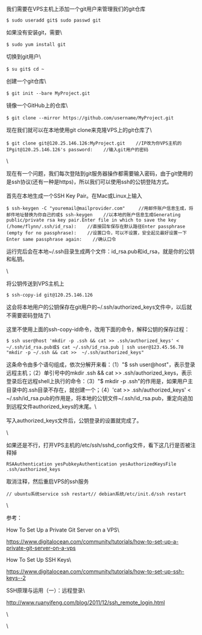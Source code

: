 <div>

我们需要在VPS主机上添加一个git用户来管理我们的git仓库

</div>

<div>

<div>

``` {.prettyprint .linenums .prettyprinted}
$ sudo useradd git$ sudo passwd git
```

</div>

<div>

<span style="line-height: 1.6;">如果没有安装git，需要</span>\

</div>

</div>

<div>

``` {.prettyprint .linenums .prettyprinted}
$ sudo yum install git
```

</div>

<div>

<span style="line-height: 1.6;">切换到git用户</span>\

</div>

<div>

<div>

``` {.prettyprint .linenums .prettyprinted}
$ su git$ cd ~
```

</div>

<div>

<span style="line-height: 1.6;">创建一个git仓库</span>\

</div>

</div>

<div>

``` {.prettyprint .linenums .prettyprinted}
$ git init --bare MyProject.git
```

</div>

<div>

<span style="line-height: 1.6;">镜像一个GitHub上的仓库</span>\

</div>

<div>

<div>

``` {.prettyprint .linenums .prettyprinted}
$ git clone --mirror https://github.com/username/MyProject.git
```

</div>

<div>

<span style="line-height: 1.6;">现在我们就可以在本地使用git
clone</span><span
style="line-height: 1.6;">来克隆VPS上的git仓库了</span>\

</div>

</div>

<div>

<div>

``` {.prettyprint .linenums .prettyprinted}
$ git clone git@120.25.146.126:MyProject.git    //IP改为你VPS主机的IPgit@120.25.146.126's password:    //输入git用户的密码
```

</div>

\

</div>

<div>

<span
style="line-height: 1.6;">现在有一个问题，我们每次登陆到git服务器操作都需要输入密码，由于git使用的是ssh协议(还有一种是https)，所以我们可以使用ssh的公钥登陆方式。</span>

</div>

首先在本地生成一个SSH Key Pair。在Mac或Linux上输入

<div>

<div>

``` {.prettyprint .linenums .prettyprinted}
$ ssh-keygen -C "youremail@mailprovider.com"     //用邮件账户信息生成，将邮件地址替换为你自己的或$ ssh-keygen    //以本地的账户信息生成Generating public/private rsa key pair.Enter file in which to save the key (/home/flynn/.ssh/id_rsa):    //直接回车保存在默认路径Enter passphrase (empty for no passphrase):    //设置口令，可以不设置，安全起见最好设置一下Enter same passphrase again:    //确认口令
```

</div>

<div>

运行完后会在本地\~/.ssh目录生成两个文件：id\_rsa.pub和id\_rsa，就是你的公钥和私钥。

</div>

\
<div>

将公钥传送到VPS主机上

</div>

<div>

``` {.prettyprint .linenums .prettyprinted}
$ ssh-copy-id git@120.25.146.126
```

</div>

<div>

<span
style="line-height: 1.6;">这会将本地用户的公钥保存在git用户的\~/.ssh/authorized\_keys文件中，</span><span
style="line-height: 1.6;">以后就不需要密码登陆了</span>\

</div>

<div>

<div>

这里不使用上面的ssh-copy-id命令，改用下面的命令，解释公钥的保存过程：

</div>

<div>

<div>

``` {.prettyprint .linenums .prettyprinted}
$ ssh user@host 'mkdir -p .ssh && cat >> .ssh/authorized_keys' < ~/.ssh/id_rsa.pub或$ cat ~/.ssh/id_rsa.pub | ssh user@123.45.56.78 "mkdir -p ~/.ssh && cat >>  ~/.ssh/authorized_keys"
```

</div>

<div>

<span
style="line-height: 1.6;">这条命令由多个语句组成，依次分解开来看：（1）"\$
ssh user@host"，表示登录远程主机；（2）单引号中的mkdir .ssh && cat
&gt;&gt;
.ssh/authorized\_keys，表示登录后在远程shell上执行的命令：（3）"\$ mkdir
-p
.ssh"的作用是，如果用户主目录中的.ssh目录不存在，就创建一个；（4）'cat
&gt;&gt; .ssh/authorized\_keys' &lt;
\~/.ssh/id\_rsa.pub的作用是，将本地的公钥文件\~/.ssh/id\_rsa.pub，重定向追加到远程文件authorized\_keys的末尾。</span>\

</div>

</div>

<div>

写入authorized\_keys文件后，公钥登录的设置就完成了。

</div>

</div>

\
<div>

<div>

如果还是不行，打开VPS主机的/etc/ssh/sshd\_config文件，看下这几行是否被注释掉

</div>

</div>

</div>

<div>

<div>

``` {.prettyprint .linenums .prettyprinted}
RSAAuthentication yesPubkeyAuthentication yesAuthorizedKeysFile .ssh/authorized_keys
```

</div>

<div>

取消注释，然后重启VPS的ssh服务

</div>

</div>

<div>

<div>

``` {.prettyprint .linenums .prettyprinted}
// ubuntu系统service ssh restart// debian系统/etc/init.d/ssh restart
```

</div>

<div>

\
<div>

参考：

</div>

</div>

</div>

<div>

How To Set Up a Private Git Server on a VPS\

</div>

<div>

<https://www.digitalocean.com/community/tutorials/how-to-set-up-a-private-git-server-on-a-vps>

</div>

<div>

How To Set Up SSH Keys\

</div>

<div>

<https://www.digitalocean.com/community/tutorials/how-to-set-up-ssh-keys--2>

</div>

<div>

SSH原理与运用（一）：远程登录\

</div>

<div>

<http://www.ruanyifeng.com/blog/2011/12/ssh_remote_login.html>

</div>

\

\

